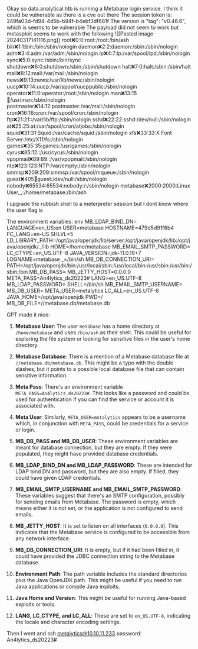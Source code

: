 Okay so data.analytical.htb is running a Metabase login service. I think it could be vulnerable as there is a cve out there
The session token is: 249fa03d-fd94-4d5b-b94f-b4ebf3df681f
The version is "tag": "v0.46.6", which is seems to be vulnerable
The payload did not seem to work but metasploit seems to work with the following
![[Pasted image 20240317141116.png]]
root:x:0:0:root:/root:/bin/ash
bin:x:1:1:bin:/bin:/sbin/nologin
daemon:x:2:2:daemon:/sbin:/sbin/nologin
adm:x:3:4:adm:/var/adm:/sbin/nologin
lp:x:4:7:lp:/var/spool/lpd:/sbin/nologin
sync:x:5:0:sync:/sbin:/bin/sync
shutdown:x:6:0:shutdown:/sbin:/sbin/shutdown
halt:x:7:0:halt:/sbin:/sbin/halt
mail:x:8:12:mail:/var/mail:/sbin/nologin
news:x:9:13:news:/usr/lib/news:/sbin/nologin
uucp:x:10:14:uucp:/var/spool/uucppublic:/sbin/nologin
operator:x:11:0:operator:/root:/sbin/nologin
man:x:13:15:man:/usr/man:/sbin/nologin
postmaster:x:14:12:postmaster:/var/mail:/sbin/nologin
cron:x:16:16:cron:/var/spool/cron:/sbin/nologin
ftp:x:21:21::/var/lib/ftp:/sbin/nologin
sshd:x:22:22:sshd:/dev/null:/sbin/nologin
at:x:25:25:at:/var/spool/cron/atjobs:/sbin/nologin
squid:x:31:31:Squid:/var/cache/squid:/sbin/nologin
xfs:x:33:33:X Font Server:/etc/X11/fs:/sbin/nologin
games:x:35:35:games:/usr/games:/sbin/nologin
cyrus:x:85:12::/usr/cyrus:/sbin/nologin
vpopmail:x:89:89::/var/vpopmail:/sbin/nologin
ntp:x:123:123:NTP:/var/empty:/sbin/nologin
smmsp:x:209:209:smmsp:/var/spool/mqueue:/sbin/nologin
guest:x:405:100:guest:/dev/null:/sbin/nologin
nobody:x:65534:65534:nobody:/:/sbin/nologin
metabase:x:2000:2000:Linux User,,,:/home/metabase:/bin/ash

I upgrade the rubbish shell to a meterpreter session but I dont know where the user flag is

The environment variables:
env MB_LDAP_BIND_DN= LANGUAGE=en_US:en USER=metabase HOSTNAME=479d5d91f6b4 FC_LANG=en-US SHLVL=5 LD_LIBRARY_PATH=/opt/java/openjdk/lib/server:/opt/java/openjdk/lib:/opt/java/openjdk/../lib HOME=/home/metabase MB_EMAIL_SMTP_PASSWORD= LC_CTYPE=en_US.UTF-8 JAVA_VERSION=jdk-11.0.19+7 LOGNAME=metabase _=/bin/sh MB_DB_CONNECTION_URI= PATH=/opt/java/openjdk/bin:/usr/local/sbin:/usr/local/bin:/usr/sbin:/usr/bin:/sbin:/bin MB_DB_PASS= MB_JETTY_HOST=0.0.0.0 META_PASS=An4lytics_ds20223# LANG=en_US.UTF-8 MB_LDAP_PASSWORD= SHELL=/bin/sh MB_EMAIL_SMTP_USERNAME= MB_DB_USER= META_USER=metalytics LC_ALL=en_US.UTF-8 JAVA_HOME=/opt/java/openjdk PWD=/ MB_DB_FILE=//metabase.db/metabase.db

GPT made it nice:
1. **Metabase User**: The user `metabase` has a home directory at `/home/metabase` and uses `/bin/ash` as their shell. This could be useful for exploring the file system or looking for sensitive files in the user's home directory.
    
2. **Metabase Database**: There is a mention of a Metabase database file at `//metabase.db/metabase.db`. This might be a typo with the double slashes, but it points to a possible local database file that can contain sensitive information.
    
3. **Meta Pass**: There's an environment variable `META_PASS=An4lytics_ds20223#`. This looks like a password and could be used for authentication if you can find the service or account it is associated with.
    
4. **Meta User**: Similarly, `META_USER=metalytics` appears to be a username which, in conjunction with `META_PASS`, could be credentials for a service or login.
    
5. **MB_DB_PASS and MB_DB_USER**: These environment variables are meant for database connection, but they are empty. If they were populated, they might have provided database credentials.
    
6. **MB_LDAP_BIND_DN and MB_LDAP_PASSWORD**: These are intended for LDAP bind DN and password, but they are also empty. If filled, they could have given LDAP credentials.
    
7. **MB_EMAIL_SMTP_USERNAME and MB_EMAIL_SMTP_PASSWORD**: These variables suggest that there's an SMTP configuration, possibly for sending emails from Metabase. The password is empty, which means either it is not set, or the application is not configured to send emails.
    
8. **MB_JETTY_HOST**: It is set to listen on all interfaces (`0.0.0.0`). This indicates that the Metabase service is configured to be accessible from any network interface.
    
9. **MB_DB_CONNECTION_URI**: It is empty, but if it had been filled in, it could have provided the JDBC connection string to the Metabase database.
    
10. **Environment Path**: The path variable includes the standard directories plus the Java OpenJDK path. This might be useful if you need to run Java applications or compile Java exploits.
    
11. **Java Home and Version**: This might be useful for running Java-based exploits or tools.
    
12. **LANG, LC_CTYPE, and LC_ALL**: These are set to `en_US.UTF-8`, indicating the locale and character encoding settings.


Then I went and 
	ssh metalytics@10.10.11.233
	password: An4lytics_ds20223#